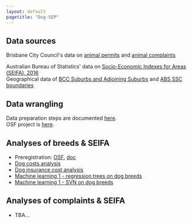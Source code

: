 ```yaml
---
layout: default
pagetitle: "Dog-SEP"
---
```


## Data sources

Brisbane City Council's data on [animal permits](https://www.data.brisbane.qld.gov.au/data/dataset/current-animal-related-permits) and  [animal complaints](https://www.data.brisbane.qld.gov.au/data/dataset/animal-related-complaints)  

Australian Bureau of Statistics' data on [Socio-Economic Indexes for Areas (SEIFA), 2016](https://www.abs.gov.au/AUSSTATS/abs@.nsf/DetailsPage/2033.0.55.0012016?OpenDocument)  
Geographical data of [BCC Suburbs and Adjoining Suburbs](https://www.data.brisbane.qld.gov.au/data/dataset/suburbs-and-adjoining-suburbs/resource/6fb89462-5ac5-4589-8576-cdca03652bc8) and [ABS SSC boundaries](https://www.abs.gov.au/AUSSTATS/abs@.nsf/DetailsPage/1270.0.55.003July%202016?OpenDocument)  

## Data wrangling 

Data preparation steps are documented [here](00_data_prep.html).  
OSF project is [here](https://osf.io/c2gyw/).

## Analyses of breeds & SEIFA

 - Preregistration: [OSF](https://osf.io/7x4t3), [doc](https://rpanczak.github.io/FUN_BCC-animals/01_preregistration.html)  
 - [Dog costs analysis](02_dog-cost.html)  
 - [Dog insurance cost analysis](03_dog-insurance.html)  
 - [Machine learning 1 - regression trees on dog breeds](04_reg-tree.html)  
 - [Machine learning 1 - SVN on dog breeds](05_svm.html)  

## Analyses of complaints & SEIFA

  - TBA...  
